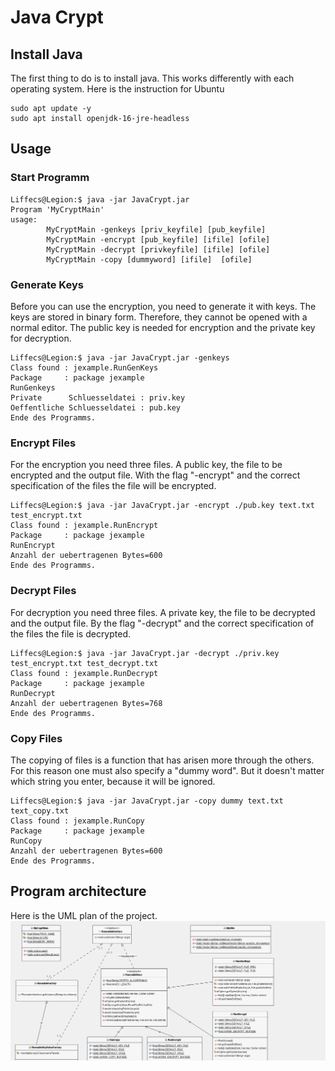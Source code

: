 # Java Crypt


## Install Java
The first thing to do is to install java. This works differently with each operating system. Here is the instruction for Ubuntu
```shell
sudo apt update -y 
sudo apt install openjdk-16-jre-headless
```


## Usage

### Start Programm
```shell
Liffecs@Legion:$ java -jar JavaCrypt.jar
Program 'MyCryptMain'
usage:
        MyCryptMain -genkeys [priv_keyfile] [pub_keyfile]
        MyCryptMain -encrypt [pub_keyfile] [ifile] [ofile]
        MyCryptMain -decrypt [privkeyfile] [ifile] [ofile]
        MyCryptMain -copy [dummyword] [ifile]  [ofile]
```

### Generate Keys 
Before you can use the encryption, you need to generate it with keys. The keys are stored in binary form. Therefore, they cannot be opened with a normal editor. The public key is needed for encryption and the private key for decryption. 

```shell
Liffecs@Legion:$ java -jar JavaCrypt.jar -genkeys
Class found : jexample.RunGenKeys
Package     : package jexample
RunGenkeys
Private      Schluesseldatei : priv.key
Oeffentliche Schluesseldatei : pub.key
Ende des Programms.
```

### Encrypt Files 
For the encryption you need three files. A public key, the file to be encrypted and the output file. With the flag "-encrypt" and the correct specification of the files the file will be encrypted.
```shell
Liffecs@Legion:$ java -jar JavaCrypt.jar -encrypt ./pub.key text.txt test_encrypt.txt
Class found : jexample.RunEncrypt
Package     : package jexample
RunEncrypt
Anzahl der uebertragenen Bytes=600
Ende des Programms.
```


### Decrypt Files 
For decryption you need three files. A private key, the file to be decrypted and the output file. By the flag "-decrypt" and the correct specification of the files the file is decrypted. 
```shell
Liffecs@Legion:$ java -jar JavaCrypt.jar -decrypt ./priv.key  test_encrypt.txt test_decrypt.txt
Class found : jexample.RunDecrypt
Package     : package jexample
RunDecrypt
Anzahl der uebertragenen Bytes=768
Ende des Programms.
```


### Copy Files
The copying of files is a function that has arisen more through the others. For this reason one must also specify a "dummy word". But it doesn't matter which string you enter, because it will be ignored. 

```shell
Liffecs@Legion:$ java -jar JavaCrypt.jar -copy dummy text.txt text_copy.txt
Class found : jexample.RunCopy
Package     : package jexample
RunCopy
Anzahl der uebertragenen Bytes=600
Ende des Programms.
```

## Program architecture
Here is the UML plan of the project. 
<img src="./img/UML.png" alt="Java UML">

